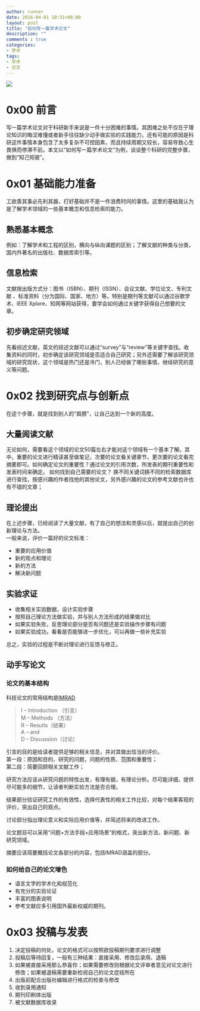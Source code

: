 ```yaml
---
author: runner
date: 2016-04-01 10:51+08:00
layout: post
title: "如何写一篇学术论文"
description: ""
comments : true
categories:
- 学术
tags:
- 学术
- 论文
---
```

![](16040101.jpg)
# 0x00 前言
写一篇学术论文对于科研新手来说是一件十分困难的事情。其困难之处不仅在于理论知识的晦涩难懂或者新手往往缺少动手做实验的实践能力，还有可能的原因是科研这件事情本身包含了太多复杂不可控因素，而且持续周期又较长，容易导致心生畏惧而停滞不前。本文以“如何写一篇学术论文”为例，谈谈整个科研的完整步骤，做到“知己知彼”。

# 0x01 基础能力准备
工欲善其事必先利其器，打好基础并不是一件浪费时间的事情。这里的基础我认为是了解学术领域的一些基本概念和信息检索的能力。
<!--more-->
## 熟悉基本概念
例如：了解学术和工程的区别，横向与纵向课题的区别；了解文献的种类与分类，国内外著名的出版社、数据库索引等。
## 信息检索
文献按出版方式分：图书（ISBN）、期刊（ISSN）、会议文献、学位论文、专利文献 、标准资料（分为国际、国家、地方）等。特别是期刊等文献可以通过谷歌学术、IEEE Xplore、知网等网站获得，要学会如何通过关键字获得自己想要的文章。
## 初步确定研究领域
先看综述文献，英文的综述文献可以通过“survey”与“review”等关键字查找。收集资料的同时，初步确定该研究领域是否适合自己研究；另外还需要了解该研究领域的研究现状，这个领域是热门还是冷门，别人已经做了哪些事情，继续研究的意义等问题。
# 0x02 找到研究点与创新点
在这个步骤，就是找到别人的“肩膀”，让自己达到一个新的高度。
## 大量阅读文献
无论如何，需要看这个领域的论文50篇左右才能对这个领域有一个基本了解。其中，重要的论文进行精读甚至做笔记，次要的论文看关键章节，更次要的论文看完摘要即可。如何确定论文的重要性？通过论文的引用次数，所发表的期刊重要性和发表时间来确定。
如何找到自己需要的论文？ 换不同关键词换不同的检索数据库进行查找，按感兴趣的作者找他的其他论文，另外感兴趣的论文的参考文献也许也有不错的文章；
## 理论提出
在上述步骤，已经阅读了大量文献，有了自己的想法和灵感以后，就提出自己的创新理论与方法。  
一般来说，评价一篇好的论文标准：  

- 重要的应用价值  
- 新的观点和理论  
- 新的方法  
- 解决新问题

## 实验求证

- 收集相关实验数据，设计实验步骤
- 按照自己理论方法做实验，并与别人方法形成的结果做对比
- 如果实验失败，反思理论部分是否有问题还是实验操作步骤有问题
- 如果实验成功，看看是否能够进一步优化，可以再做一些补充实验  

总之，实验的过程是不断对理论进行反馈与修正。
## 动手写论文
### 论文的基本结构

科技论文的常用结构是[IMRAD](http://en.wikipedia.org/wiki/IMRAD )

> I – Introduction （引言）  
> M – Methods （方法）  
> R – Results（结果）  
> A – and  
> D – Discussion（讨论）  

引言的目的是给读者提供足够的相关信息，并对其做出恰当的评价。  
第一段：原因和目的、研究的问题，问题的性质、范围和重要性；  
第二段：简要回顾相关文献工作；  

研究方法应该从研究问题的特性出发，有理有据，有理论分析。尽可能详细，提供尽可能多的细节，让读者判断实验方法是否合理。 

结果部分验证研究工作的有效性，选择代表性的相关工作比较，对每个结果客观的评价，突出自己的观点。

讨论部分指出理论意义和实际应用价值等，并简述将来的改进工作。

论文题目可以采用“问题+方法手段+应用场景”的格式，突出新方法、新问题、新研究领域。


摘要应该简要概括论文各部分的内容，包括IMRAD涵盖的部分。
### 如何给自己的论文增色

- 语言文字的学术化和规范化
- 有充分的实验论证
- 丰富的图表说明
- 参考文献应多引用国外最新权威的期刊。

# 0x03 投稿与发表

1. 决定投稿的何处，论文的格式可以按照欲投稿期刊要求进行调整  
1. 投稿后等待回复，一般有三种结果：直接采用、修改后录用、退稿  
1. 如果被直接采用那么恭喜你；如果需要修改则根据论文评审者意见对论文进行修改；如果被退稿需要重新检视自己的论文症结所在  
1. 出版前配合出版社编辑进行格式的检查与修改  
1. 收到录用通知  
1. 期刊印刷体出版
1. 被文献数据库收录

